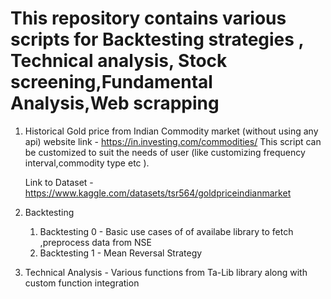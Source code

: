 # This repository contains various scripts for Backtesting strategies , Technical analysis, Stock screening,Fundamental Analysis,Web scrapping


1. Historical Gold price from Indian Commodity market (without using any api)
   website link - https://in.investing.com/commodities/
   This script can be customized to suit the needs of user (like customizing frequency interval,commodity type etc ).
   
   Link to Dataset - https://www.kaggle.com/datasets/tsr564/goldpriceindianmarket

2. Backtesting 
      
      1. Backtesting 0 - Basic use cases of of availabe library to fetch ,preprocess data from NSE
      2. Backtesting 1 - Mean Reversal Strategy
      
3. Technical Analysis - Various functions from Ta-Lib library along with custom function integration 
